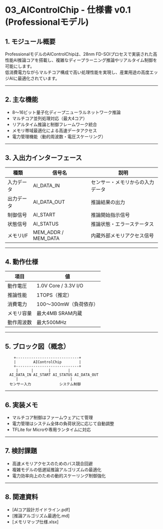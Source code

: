 # 03_AIControlChip - 仕様書 v0.1 (Professionalモデル)

## 1. モジュール概要

ProfessionalモデルのAIControlChipは、28nm FD-SOIプロセスで実装された高性能AI推論コアを搭載し、複雑なディープラーニング推論やリアルタイム制御を可能にします。  
低消費電力ながらマルチコア構成で高い処理性能を実現し、産業用途の高度エッジAIに最適化されています。

---

## 2. 主な機能

- 8〜16ビット量子化ディープニューラルネットワーク推論  
- マルチコア並列処理対応（最大4コア）  
- リアルタイム推論と制御フレームワーク統合  
- メモリ帯域最適化による高速データアクセス  
- 電力管理機能（動的周波数・電圧スケーリング）

---

## 3. 入出力インターフェース

| 種類         | 信号名           | 説明                                   |
|--------------|------------------|----------------------------------------|
| 入力データ   | AI_DATA_IN       | センサー・メモリからの入力データ       |
| 出力データ   | AI_DATA_OUT      | 推論結果の出力                         |
| 制御信号     | AI_START         | 推論開始指示信号                      |
| 状態信号     | AI_STATUS        | 推論状態・エラーステータス            |
| メモリI/F    | MEM_ADDR / MEM_DATA | 内蔵外部メモリアクセス信号             |

---

## 4. 動作仕様

| 項目                 | 値                                     |
|----------------------|---------------------------------------|
| 動作電圧             | 1.0V Core / 3.3V I/O                  |
| 推論性能             | 1TOPS（推定）                        |
| 消費電力             | 100〜300mW（負荷依存）                 |
| メモリ容量           | 最大4MB SRAM内蔵                      |
| 動作周波数           | 最大500MHz                           |

---

## 5. ブロック図（概念）

```
    +-----------------------------+
    |        AIControlChip        |
    +-----------------------------+
     |      |       |        |
  AI_DATA_IN AI_START AI_STATUS AI_DATA_OUT
     |                        |
  センサー入力             システム制御
```

---

## 6. 実装メモ

- マルチコア制御はファームウェアにて管理  
- 電力管理はシステム全体の負荷状況に応じて自動調整  
- TFLite for Microや専用ランタイムに対応

---

## 7. 検討課題

- 高速メモリアクセスのためのバス競合回避  
- 複雑モデルの低遅延推論アルゴリズムの最適化  
- 電力効率向上のための動的スケーリング制御強化

---

## 8. 関連資料

- [AIコア設計ガイドライン.pdf]  
- [推論アルゴリズム最適化.md]  
- [メモリマップ仕様.xlsx]
